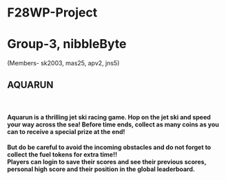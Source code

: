 # F28WP-Project
# Group-3, nibbleByte 
(Members- sk2003, mas25, apv2, jns5)
<h2><strong>AQUARUN</strong></h2><br>
<h4>
Aquarun is a thrilling jet ski racing game. Hop on the jet ski and speed your way across the sea! Before time ends, collect as many coins as you can to receive a special prize at the end! <br> 
</h4>
<h4>
But do be careful to avoid the incoming obstacles and do not forget to collect the fuel tokens for extra time!! <br>
Players can login to save their scores and see their previous scores, personal high score and their position in the global leaderboard.
</h4>

